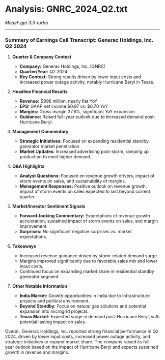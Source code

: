 # Analysis: GNRC_2024_Q2.txt

*Model: gpt-3.5-turbo*

---

### Summary of Earnings Call Transcript: Generac Holdings, Inc. Q2 2024

1. **Quarter & Company Context**
   - **Company:** Generac Holdings, Inc. (GNRC)
   - **Quarter/Year:** Q2 2024
   - **Key Context:** Strong results driven by lower input costs and increased power outage activity, notably Hurricane Beryl in Texas.

2. **Headline Financial Results**
   - **Revenue:** $998 million, nearly flat YoY
   - **EPS:** GAAP net income $0.97 vs. $0.70 YoY
   - **Margins:** Gross margin 37.6%, significant YoY expansion
   - **Guidance:** Raised full-year outlook due to increased demand post-Hurricane Beryl.

3. **Management Commentary**
   - **Strategic Initiatives:** Focused on expanding residential standby generator market penetration.
   - **Market Updates:** Increased advertising post-storm, ramping up production to meet higher demand.

4. **Q&A Highlights**
   - **Analyst Questions:** Focused on revenue growth drivers, impact of storm events on sales, and sustainability of margins.
   - **Management Responses:** Positive outlook on revenue growth, impact of storm events on sales expected to last beyond current quarter.

5. **Market/Investor Sentiment Signals**
   - **Forward-looking Commentary:** Expectations of revenue growth acceleration, sustained impact of storm events on sales, and margin improvement.
   - **Surprises:** No significant negative surprises vs. market expectations.

6. **Takeaways**
   - Increased revenue guidance driven by storm-related demand surge.
   - Margins improved significantly due to favorable sales mix and lower input costs.
   - Continued focus on expanding market share in residential standby generator segment.

7. **Other Notable Information**
   - **India Market:** Growth opportunities in India due to infrastructure projects and political environment.
   - **Beyond Standby:** Focus on natural gas solutions and potential expansion into microgrid projects.
   - **Texas Market:** Expected surge in demand post-Hurricane Beryl, with potential lasting impact on sales.

Overall, Generac Holdings, Inc. reported strong financial performance in Q2 2024, driven by lower input costs, increased power outage activity, and strategic initiatives to expand market share. The company raised its full-year outlook based on the impact of Hurricane Beryl and expects sustained growth in revenue and margins.